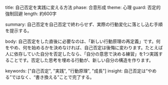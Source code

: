 title: 自己否定を実践に変える方法
phase: 合意形成
theme: 心理
guard: 否定的強制回避
length: 約600字

summary:
自己否定を自己否定で終わらせず、実際の行動変化に落とし込む手順を提示する。

body:
自己否定をした直後に必要なのは、「新しい行動原理の再定義」です。何をやめ、何を始めるかを決めなければ、自己否定は後悔に変わります。たとえば人に依存していた自分を否定したなら、「自分の意思で決める練習」を1つ実践することです。否定した思考を埋める行動が、新しい自分の構造を作ります。

keywords: ["自己否定", "実践", "行動原理", "成長"]
insight:
自己否定は“やめる”ではなく、“書き換える”ことで完了する。
